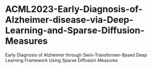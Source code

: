 # ACML2023-Early-Diagnosis-of-Alzheimer-disease-via-Deep-Learning-and-Sparse-Diffusion-Measures
Early Diagnosis of Alzheimer through Swin-Transformer-Based Deep Learning Framework Using Sparse Diffusion Measures
